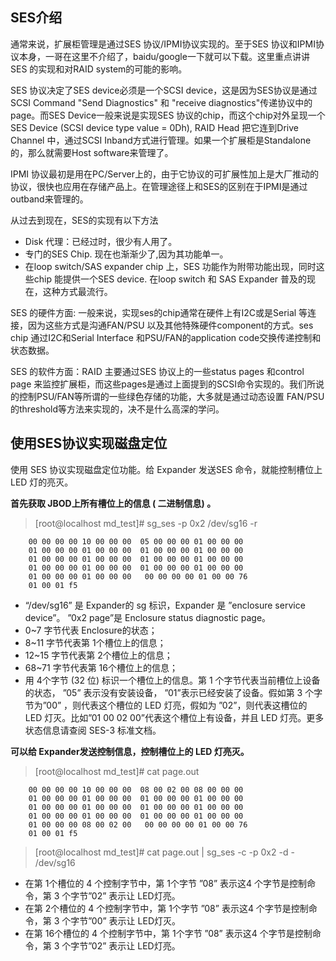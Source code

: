 
## SES介绍

通常来说，扩展柜管理是通过SES 协议/IPMI协议实现的。至于SES 协议和IPMI协议本身，一哥在这里不介绍了，baidu/google一下就可以下载。这里重点讲讲SES 的实现和对RAID system的可能的影响。

SES 协议决定了SES device必须是一个SCSI device，这是因为SES协议是通过SCSI Command "Send Diagnostics" 和 "receive diagnostics"传递协议中的page。而SES Device一般来说是实现SES 协议的chip，而这个chip对外呈现一个SES Device (SCSI device type value = 0Dh), RAID Head 把它连到Drive Channel 中，通过SCSI Inband方式进行管理。如果一个扩展柜是Standalone的，那么就需要Host software来管理了。

IPMI 协议最初是用在PC/Server上的，由于它协议的可扩展性加上是大厂推动的协议，很快也应用在存储产品上。在管理途径上和SES的区别在于IPMI是通过outband来管理的。

从过去到现在，SES的实现有以下方法

* Disk 代理：已经过时，很少有人用了。
* 专门的SES Chip. 现在也渐渐少了,因为其功能单一。
* 在loop switch/SAS expander chip 上，SES 功能作为附带功能出现，同时这些chip 能提供一个SES device. 在loop switch 和 SAS Expander 普及的现在，这种方式最流行。

SES 的硬件方面: 一般来说，实现ses的chip通常在硬件上有I2C或是Serial 等连接，因为这些方式是沟通FAN/PSU 以及其他特殊硬件component的方式。ses chip 通过I2C和Serial Interface 和PSU/FAN的application code交换传递控制和状态数据。

SES 的软件方面：RAID 主要通过SES 协议上的一些status pages 和control page 来监控扩展柜，而这些pages是通过上面提到的SCSI命令实现的。我们所说的控制PSU/FAN等所谓的一些绿色存储的功能，大多就是通过动态设置 FAN/PSU的threshold等方法来实现的，决不是什么高深的学问。


## 使用SES协议实现磁盘定位

使用 SES 协议实现磁盘定位功能。给 Expander 发送SES 命令，就能控制槽位上 LED 灯的亮灭。

**首先获取 JBOD上所有槽位上的信息 ( 二进制信息) 。**

> [root@localhost md_test]# sg_ses -p 0x2 /dev/sg16 -r


        00 00 00 00 10 00 00 00  05 00 00 00 01 00 00 00
        01 00 00 00 01 00 00 00  01 00 00 00 01 00 00 00
        01 00 00 00 01 00 00 00  01 00 00 00 01 00 00 00
        01 00 00 00 01 00 00 00  01 00 00 00 01 00 00 00
        01 00 00 00 01 00 00 00   00 00 00 00 01 00 00 76
        01 00 01 f5


* “/dev/sg16” 是 Expander的 sg 标识，Expander 是 ”enclosure service device”。 ”0x2 page”是 Enclosure status diagnostic page。
* 0~7 字节代表 Enclosure的状态；
* 8~11 字节代表第 1个槽位上的信息；
* 12~15 字节代表第 2个槽位上的信息；
* 68~71 字节代表第 16个槽位上的信息；
* 用 4个字节 (32 位) 标识一个槽位上的信息。第 1 个字节代表当前槽位上设备的状态， ”05” 表示没有安装设备， ”01”表示已经安装了设备。假如第 3 个字节为”00” ，则代表这个槽位的 LED 灯亮，假如为 ”02”，则代表这槽位的 LED 灯灭。比如”01 00 02 00”代表这个槽位上有设备，并且 LED 灯亮。更多状态信息请查阅 SES-3 标准文档。


**可以给 Expander发送控制信息，控制槽位上的 LED 灯亮灭。**

> [root@localhost md_test]# cat page.out

        00 00 00 00 10 00 00 00  08 00 02 00 08 00 00 00
        01 00 00 00 01 00 00 00  01 00 00 00 01 00 00 00
        01 00 00 00 01 00 00 00  01 00 00 00 01 00 00 00
        01 00 00 00 01 00 00 00  01 00 00 00 01 00 00 00
        01 00 00 00 08 00 02 00   00 00 00 00 01 00 00 76
        01 00 01 f5
        
> [root@localhost md_test]# cat page.out | sg_ses -c -p 0x2 -d -  /dev/sg16
 

* 在第 1个槽位的 4 个控制字节中，第 1个字节 ”08” 表示这4 个字节是控制命令，第 3 个字节”02” 表示让 LED灯亮。
* 在第 2个槽位的 4 个控制字节中，第 1个字节 ”08” 表示这4 个字节是控制命令，第 3 个字节”00” 表示让 LED灯灭。
* 在第 16个槽位的 4 个控制字节中，第 1个字节 ”08” 表示这4 个字节是控制命令，第 3 个字节”02” 表示让 LED灯亮。

